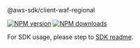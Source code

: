 @aws-sdk/client-waf-regional

[![NPM version](https://img.shields.io/npm/v/@aws-sdk/client-waf-regional/rc.svg)](https://www.npmjs.com/package/@aws-sdk/client-waf-regional)
[![NPM downloads](https://img.shields.io/npm/dm/@aws-sdk/client-waf-regional.svg)](https://www.npmjs.com/package/@aws-sdk/client-waf-regional)

For SDK usage, please step to [SDK readme](https://github.com/aws/aws-sdk-js-v3).
